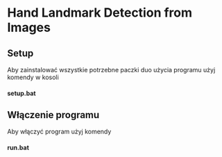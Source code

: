 # Hand Landmark Detection from Images

## Setup
Aby zainstalować wszystkie potrzebne paczki duo użycia programu użyj komendy w kosoli 

#### setup.bat

## Włączenie programu
Aby włączyć program użyj komendy 

#### run.bat